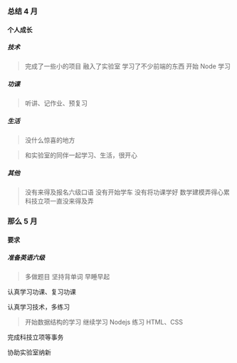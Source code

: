 ### 总结 4 月
#### 个人成长
##### 技术
> 完成了一些小的项目
> 融入了实验室
> 学习了不少前端的东西
> 开始 Node 学习

##### 功课
> 听讲、记作业、预复习

##### 生活
> 没什么惊喜的地方

> 和实验室的同伴一起学习、生活，很开心

##### 其他
> 没有来得及报名六级口语
> 没有开始学车
> 没有将功课学好
> 数学建模弄得心累
> 科技立项一直没来得及弄

### 那么 5 月
#### 要求
##### 准备英语六级
> 多做题目
> 坚持背单词
> 早睡早起

认真学习功课、复习功课

认真学习技术，多练习
> 开始数据结构的学习
> 继续学习 Nodejs
> 练习 HTML、CSS


完成科技立项等事务

协助实验室纳新
